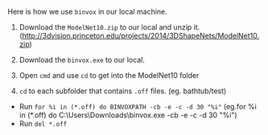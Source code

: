 Here is how we use `binvox` in our local machine. 

 
1.   Download the `ModelNet10.zip` to our local and unzip it. (http://3dvision.princeton.edu/projects/2014/3DShapeNets/ModelNet10.zip)
2.   Download the `binvox.exe` to our local.
3.   Open `cmd` and use `cd` to get into the ModelNet10 folder 
 
4.   `cd` to each subfolder that contains `.off` files. (eg. bathtub/test)
*   Run `for %i in (*.off) do BINVOXPATH -cb -e -c -d 30 "%i"` (eg.for %i in (*.off) do C:\Users\Downloads\binvox.exe -cb -e -c -d 30 "%i")
*   Run `del *.off`
